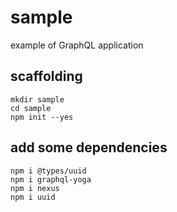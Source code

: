# sample

example of GraphQL application

## scaffolding

```shell
mkdir sample
cd sample
npm init --yes
```

## add some dependencies

```shell
npm i @types/uuid
npm i graphql-yoga
npm i nexus
npm i uuid
```

